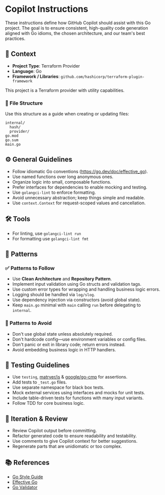 # Copilot Instructions

These instructions define how GitHub Copilot should assist with this Go project. The goal is to ensure consistent, high-quality code generation aligned with Go idioms, the chosen architecture, and our team's best practices.

## 🧠 Context

- **Project Type**: Terraform Provider
- **Language**: Go
- **Framework / Libraries**: `github.com/hashicorp/terraform-plugin-framework`

This project is a Terraform provider with utility capabilities.

### 📁 File Structure

Use this structure as a guide when creating or updating files:

```text
internal/
  hash/
  provider/
go.mod
go.sum
main.go
```

## ⚙️ General Guidelines

- Follow idiomatic Go conventions (<https://go.dev/doc/effective_go>).
- Use named functions over long anonymous ones.
- Organize logic into small, composable functions.
- Prefer interfaces for dependencies to enable mocking and testing.
- Use `golangci-lint` to enforce formatting.
- Avoid unnecessary abstraction; keep things simple and readable.
- Use `context.Context` for request-scoped values and cancellation.

## 🛠️ Tools

- For linting, use `golangci-lint run`
- For formatting use `golangci-lint fmt`

## 🧶 Patterns

### ✅ Patterns to Follow

- Use **Clean Architecture** and **Repository Pattern**.
- Implement input validation using Go structs and validation tags.
- Use custom error types for wrapping and handling business logic errors.
- Logging should be handled via `log/slog`.
- Use dependency injection via constructors (avoid global state).
- Keep `main.go` minimal with `main` calling `run` before delegating to `internal`.

### 🚫 Patterns to Avoid

- Don't use global state unless absolutely required.
- Don't hardcode config—use environment variables or config files.
- Don't panic or exit in library code; return errors instead.
- Avoid embedding business logic in HTTP handlers.

## 🧪 Testing Guidelines

- Use `testing`, [matryer/is](https://github.com/matryer/is) & [google/go-cmp](https://github.com/google/go-cmp) for assertions.
- Add tests to `_test.go` files.
- Use separate namespace for black box tests.
- Mock external services using interfaces and mocks for unit tests.
- Include table-driven tests for functions with many input variants.
- Follow TDD for core business logic.

## 🔁 Iteration & Review

- Review Copilot output before committing.
- Refactor generated code to ensure readability and testability.
- Use comments to give Copilot context for better suggestions.
- Regenerate parts that are unidiomatic or too complex.

## 📚 References

- [Go Style Guide](https://google.github.io/styleguide/go/)
- [Effective Go](https://go.dev/doc/effective_go)
- [Go Validator](https://github.com/go-playground/validator)

